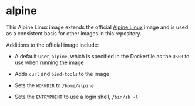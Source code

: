 # alpine

This Alpine Linux image extends the official [Alpine Linux](https://hub.docker.com/_/alpine) image and is used as a consistent basis for other images in this repository.

Additions to the official image include:

* A default user, ```alpine```, which is specified in the Dockerfile as the ```USER``` to use when running the image

* Adds ```curl``` and ```bind-tools``` to the image

* Sets the ```WORKDIR``` to ```/home/alpine```

* Sets the ```ENTRYPOINT``` to use a login shell, ```/bin/sh -l```
